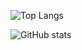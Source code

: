 ![Top Langs](https://github-readme-stats.vercel.app/api/top-langs/?username=Ooze7&theme=tokyonight)

![GitHub stats](https://github-readme-stats.vercel.app/api?username=Ooze7&show_icons=true&theme=tokyonight)
